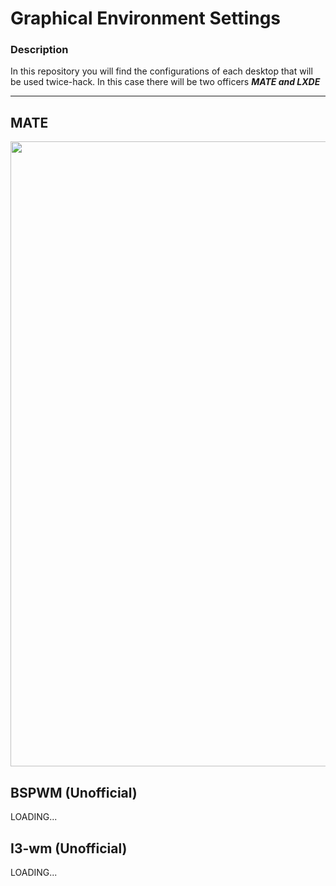 # Graphical Environment Settings

### Description 
In this repository you will find the configurations of each desktop that will be used twice-hack.
In this case there will be two officers 
***MATE and LXDE***

<hr>

## MATE

<img src="https://i.postimg.cc/Nfw8mrdH/Screenshot-at-2023-11-16-23-46-38.png" width="1000" > 

## BSPWM (Unofficial)

LOADING...

## I3-wm (Unofficial)

LOADING...



<!-- 
## LXDE 
<img src="https://i.postimg.cc/ZKjcdsy1/Screenshot-from-2023-11-15-14-42-50.png" width="1000" >   
-->

